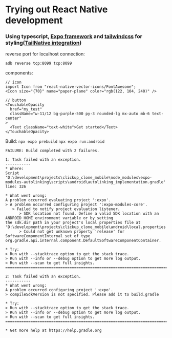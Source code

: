 # Trying out React Native development

### **Using typescript, [Expo framework](https://expo.dev/) and [tailwindcss](https://tailwindcss.com/) for styling([TailNative integration](https://www.nativewind.dev/))**

reverse port for localhost connection:

```
adb reverse tcp:8099 tcp:8099
```

components:

```
// icon
import Icon from "react-native-vector-icons/FontAwesome";
<Icon size="{70}" name="paper-plane" color="rgb(122, 104, 240)" />

// button
<TouchableOpacity
  href="my_test"
  className="w-11/12 bg-purple-500 py-3 rounded-lg mx-auto mb-6 text-center"
>
  <Text className="text-white">Get started</Text>
</TouchableOpacity>
```


Build:
`npx expo prebuild`
`npx expo run:android`

```
FAILURE: Build completed with 2 failures.

1: Task failed with an exception.
-----------
* Where:
Script 'D:\development\projects\clickup_clone_mobile\node_modules\expo-modules-autolinking\scripts\android\autolinking_implementation.gradle' line: 326

* What went wrong:
A problem occurred evaluating project ':expo'.
> A problem occurred configuring project ':expo-modules-core'.
   > Failed to notify project evaluation listener.
      > SDK location not found. Define a valid SDK location with an ANDROID_HOME environment variable or by setting 
the sdk.dir path in your project's local properties file at 'D:\development\projects\clickup_clone_mobile\android\local.properties'.
      > Could not get unknown property 'release' for SoftwareComponentInternal set of type org.gradle.api.internal.component.DefaultSoftwareComponentContainer.

* Try:
> Run with --stacktrace option to get the stack trace.
> Run with --info or --debug option to get more log output.
> Run with --scan to get full insights.
==============================================================================

2: Task failed with an exception.
-----------
* What went wrong:
A problem occurred configuring project ':expo'.
> compileSdkVersion is not specified. Please add it to build.gradle

* Try:
> Run with --stacktrace option to get the stack trace.
> Run with --info or --debug option to get more log output.
> Run with --scan to get full insights.
==============================================================================

* Get more help at https://help.gradle.org
```